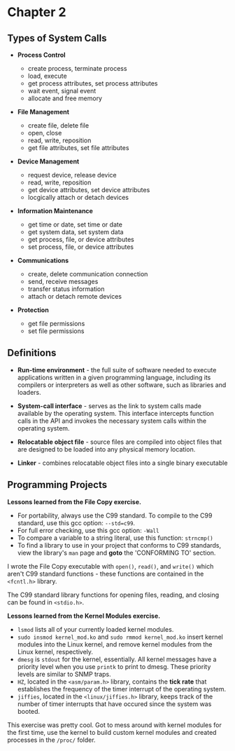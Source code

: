 # Chapter 2

## Types of System Calls

* **Process Control**

  * create process, terminate process
  * load, execute
  * get process attributes, set process attributes
  * wait event, signal event
  * allocate and free memory

* **File Management**

  * create file, delete file
  * open, close
  * read, write, reposition
  * get file attributes, set file attributes

* **Device Management**

  * request device, release device
  * read, write, reposition
  * get device attributes, set device attributes
  * locgically attach or detach devices

* **Information Maintenance**

  * get time or date, set time or date
  * get system data, set system data
  * get process, file, or device attributes
  * set process, file, or device attributes

* **Communications**

  * create, delete communication connection
  * send, receive messages
  * transfer status information
  * attach or detach remote devices

* **Protection**

  * get file permissions
  * set file permissions

## Definitions

* **Run-time environment** - the full suite of software needed to execute applications written in a given programming language, including its compilers or interpreters as well as other software, such as libraries and loaders.

* **System-call interface** - serves as the link to system calls made available by the operating system. This interface intercepts function calls in the API and invokes the necessary system calls within the operating system.

* **Relocatable object file** - source files are compiled into object files that are designed to be loaded into any physical memory location.

* **Linker** - combines relocatable object files into a single binary executable

## Programming Projects

**Lessons learned from the File Copy exercise.**

* For portability, always use the C99 standard. To compile to the C99 standard, use this gcc option: `--std=c99`.
* For full error checking, use this gcc option: `-Wall`
* To compare a variable to a string literal, use this function: `strncmp()`
* To find a library to use in your project that conforms to C99 standards, view the library's `man` page and **goto** the 'CONFORMING TO' section.

I wrote the File Copy executable with `open()`, `read()`, and `write()` which aren't C99 standard functions - these functions are contained in the `<fcntl.h>` library.

The C99 standard library functions for opening files, reading, and closing can be found in `<stdio.h>`.

**Lessons learned from the Kernel Modules exercise.**

* `lsmod` lists all of your currently loaded kernel modules.
* `sudo insmod kernel_mod.ko` and `sudo rmmod kernel_mod.ko` insert kernel modules into the Linux kernel, and remove kernel modules from the Linux kernel, respectively.
* `dmesg` is `stdout` for the kernel, essentially. All kernel messages have a priority level when you use `printk` to print to dmesg. These priority levels are similar to SNMP traps.
* `HZ`, located in the `<asm/param.h>` library, contains the **tick rate** that establishes the frequency of the timer interrupt of the operating system.
* `jiffies`, located in the `<linux/jiffies.h>` library, keeps track of the number of timer interrupts that have occured since the system was booted.

This exercise was pretty cool. Got to mess around with kernel modules for the first time, use the kernel to build custom kernel modules and created processes in the `/proc/` folder.
